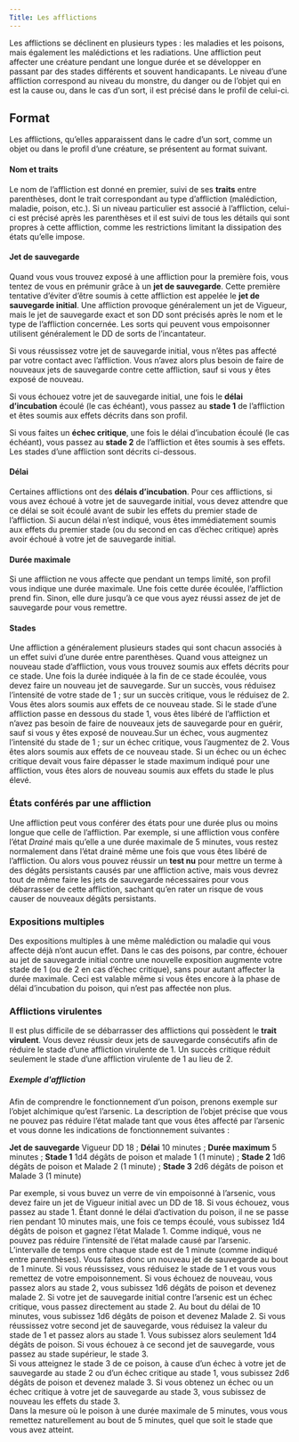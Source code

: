 ```yaml
---
Title: Les afflictions
---
```

Les afflictions se déclinent en plusieurs types : les maladies et les poisons, mais également les malédictions et les radiations. Une affliction peut affecter une créature pendant une longue durée et se développer en passant par des stades différents et souvent handicapants. Le niveau d’une affliction correspond au niveau du monstre, du danger ou de l’objet qui en est la cause ou, dans le cas d’un sort, il est précisé dans le profil de celui-ci.

## Format
Les afflictions, qu’elles apparaissent dans le cadre d’un sort, comme un objet ou dans le profil d’une créature, se présentent au format suivant.

#### Nom et traits
Le nom de l’affliction est donné en premier, suivi de ses **traits** entre parenthèses, dont le trait correspondant au type d’affliction (malédiction, maladie, poison, etc.). Si un niveau particulier est associé à l’affliction, celui-ci est précisé après les parenthèses et il est suivi de tous les détails qui sont propres à cette affliction, comme les restrictions limitant la dissipation des états qu’elle impose.

#### Jet de sauvegarde
Quand vous vous trouvez exposé à une affliction pour la première fois, vous tentez de vous en prémunir grâce à un **jet de sauvegarde**. Cette première tentative d’éviter d’être soumis à cette affliction est appelée le **jet de sauvegarde initial**. Une affliction provoque généralement un jet de Vigueur, mais le jet de sauvegarde exact et son DD sont précisés après le nom et le type de l’affliction concernée. Les sorts qui peuvent vous empoisonner utilisent généralement le DD de sorts de l’incantateur.

Si vous réussissez votre jet de sauvegarde initial, vous n’êtes pas affecté par votre contact avec l’affliction. Vous n’avez alors plus besoin de faire de nouveaux jets de sauvegarde contre cette affliction, sauf si vous y êtes exposé de nouveau. 

Si vous échouez votre jet de sauvegarde initial, une fois le **délai d’incubation** écoulé (le cas échéant), vous passez au **stade 1** de l’affliction et êtes soumis aux effets décrits dans son profil. 

Si vous faites un **échec critique**, une fois le délai d’incubation écoulé (le cas échéant), vous passez au **stade 2** de l’affliction et êtes soumis à ses effets. Les stades d’une affliction sont décrits ci-dessous.

#### Délai
Certaines afflictions ont des **délais d’incubation**. Pour ces afflictions, si vous avez échoué à votre jet de sauvegarde initial, vous devez attendre que ce délai se soit écoulé avant de subir les effets du premier stade de l’affliction. Si aucun délai n’est indiqué, vous êtes immédiatement soumis aux effets du premier stade (ou du second en cas d’échec critique) après avoir échoué à votre jet de sauvegarde initial.

#### Durée maximale
Si une affliction ne vous affecte que pendant un temps limité, son profil vous indique une durée maximale. Une fois cette durée écoulée, l’affliction prend fin. Sinon, elle dure jusqu’à ce que vous ayez réussi assez de jet de sauvegarde pour vous remettre.

#### Stades
Une affliction a généralement plusieurs stades qui sont chacun associés à un effet suivi d’une durée entre parenthèses. Quand vous atteignez un nouveau stade d’affliction, vous vous trouvez soumis aux effets décrits pour ce stade. Une fois la durée indiquée à la fin de ce stade écoulée, vous devez faire un nouveau jet de sauvegarde. Sur un succès, vous réduisez l’intensité de votre stade de 1 ; sur un succès critique, vous le réduisez de 2. Vous êtes alors soumis aux effets de ce nouveau stade. Si le stade d’une affliction passe en dessous du stade 1, vous êtes libéré de l’affliction et n’avez pas besoin de faire de nouveaux jets de sauvegarde pour en guérir, sauf si vous y êtes exposé de nouveau.Sur un échec, vous augmentez l’intensité du stade de 1 ; sur un échec critique, vous l’augmentez de 2. Vous êtes alors soumis aux effets de ce nouveau stade. Si un échec ou un échec critique devait vous faire dépasser le stade maximum indiqué pour une affliction, vous êtes alors de nouveau soumis aux effets du stade le plus élevé.

### États conférés par une affliction
Une affliction peut vous conférer des états pour une durée plus ou moins longue que celle de l’affliction. Par exemple, si une affliction vous confère l’état *Drainé* mais qu’elle a une durée maximale de 5 minutes, vous restez normalement dans l’état drainé même une fois que vous êtes libéré de l’affliction. Ou alors vous pouvez réussir un **test nu** pour mettre un terme à des dégâts persistants causés par une affliction active, mais vous devrez tout de même faire les jets de sauvegarde nécessaires pour vous débarrasser de cette affliction, sachant qu’en rater un risque de vous causer de nouveaux dégâts persistants.

### Expositions multiples
Des expositions multiples à une même malédiction ou maladie qui vous affecte déjà n’ont aucun effet. Dans le cas des poisons, par contre, échouer au jet de sauvegarde initial contre une nouvelle exposition augmente votre stade de 1 (ou de 2 en cas d’échec critique), sans pour autant affecter la durée maximale. Ceci est valable même si vous êtes encore à la phase de délai d’incubation du poison, qui n’est pas affectée non plus.

### Afflictions virulentes
Il est plus difficile de se débarrasser des afflictions qui possèdent le **trait virulent**. Vous devez réussir deux jets de sauvegarde consécutifs afin de réduire le stade d’une affliction virulente de 1. Un succès critique réduit seulement le stade d’une affliction virulente de 1 au lieu de 2.

##### Exemple d'affliction
Afin de comprendre le fonctionnement d’un poison, prenons exemple sur l’objet alchimique qu’est l’arsenic. La description de l’objet précise que vous ne pouvez pas réduire l’état malade tant que vous êtes affecté par l’arsenic et vous donne les indications de fonctionnement suivantes :  

**Jet de sauvegarde** Vigueur DD 18 ; **Délai** 10 minutes ; **Durée maximum** 5 minutes ; **Stade 1** 1d4 dégâts de poison et malade 1 (1 minute) ; **Stade 2** 1d6 dégâts de poison et Malade 2 (1 minute) ; **Stade 3** 2d6 dégâts de poison et Malade 3 (1 minute)

Par exemple, si vous buvez un verre de vin empoisonné à l’arsenic, vous devez faire un jet de Vigueur initial avec un DD de 18. Si vous échouez, vous passez au stade 1. Étant donné le délai d’activation du poison, il ne se passe rien pendant 10 minutes mais, une fois ce temps écoulé, vous subissez 1d4 dégâts de poison et gagnez l’état Malade 1. Comme indiqué, vous ne pouvez pas réduire l’intensité de l’état malade causé par l’arsenic. L’intervalle de temps entre chaque stade est de 1 minute (comme indiqué entre parenthèses). Vous faites donc un nouveau jet de sauvegarde au bout de 1 minute. Si vous réussissez, vous réduisez le stade de 1 et vous vous remettez de votre empoisonnement. Si vous échouez de nouveau, vous passez alors au stade 2, vous subissez 1d6 dégâts de poison et devenez malade 2. Si votre jet de sauvegarde initial contre l’arsenic est un échec critique, vous passez directement au stade 2. Au bout du délai de 10 minutes, vous subissez 1d6 dégâts de poison et devenez Malade 2. Si vous réussissez votre second jet de sauvegarde, vous réduisez la valeur du stade de 1 et passez alors au stade 1. Vous subissez alors seulement 1d4 dégâts de poison. Si vous échouez à ce second jet de sauvegarde, vous passez au stade supérieur, le stade 3.  
Si vous atteignez le stade 3 de ce poison, à cause d’un échec à votre jet de sauvegarde au stade 2 ou d’un échec critique au stade 1, vous subissez 2d6 dégâts de poison et devenez malade 3. Si vous obtenez un échec ou un échec critique à votre jet de sauvegarde au stade 3, vous subissez de nouveau les effets du stade 3.  
Dans la mesure où le poison à une durée maximale de 5 minutes, vous vous remettez naturellement au bout de 5 minutes, quel que soit le stade que vous avez atteint.